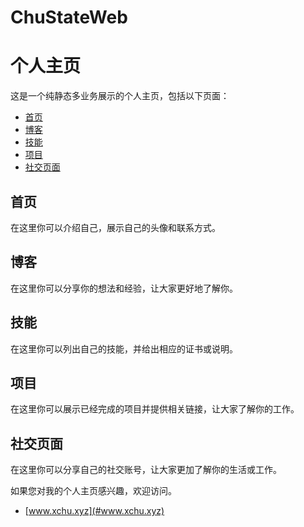 # ChuStateWeb

# 个人主页

这是一个纯静态多业务展示的个人主页，包括以下页面：

- [首页](#首页)
- [博客](#博客)
- [技能](#技能)
- [项目](#项目)
- [社交页面](#社交页面)

## 首页

在这里你可以介绍自己，展示自己的头像和联系方式。

## 博客

在这里你可以分享你的想法和经验，让大家更好地了解你。

## 技能

在这里你可以列出自己的技能，并给出相应的证书或说明。

## 项目

在这里你可以展示已经完成的项目并提供相关链接，让大家了解你的工作。

## 社交页面

在这里你可以分享自己的社交账号，让大家更加了解你的生活或工作。

如果您对我的个人主页感兴趣，欢迎访问。
- [www.xchu.xyz](#www.xchu.xyz)
